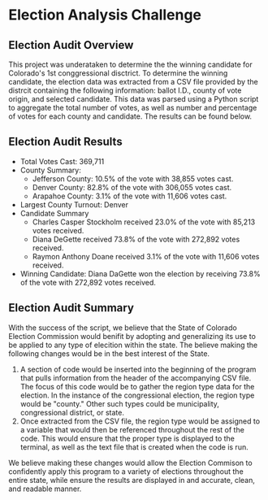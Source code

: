 # Election Analysis Challenge
## Election Audit Overview
This project was underataken to determine the the winning candidate for Colorado's 1st conggressional disctrict. To determine the winning candidate, the election data was extracted from a CSV file provided by the distrcit containing the following information: ballot I.D., county of vote origin, and selected candidate. This data was parsed using a Python script to aggregate the total number of votes, as well as number and percentage of votes for each county and candidate. The results can be found below. 
## Election Audit Results
  - Total Votes Cast: 369,711
  - County Summary:
     - Jefferson County:  10.5% of the vote with 38,855 votes cast.
     - Denver County:     82.8% of the vote with 306,055 votes cast.
     - Arapahoe County:   3.1% of the vote with 11,606 votes cast.
  - Largest County Turnout: Denver
  - Candidate Summary
    - Charles Casper Stockholm received 23.0% of the vote with 85,213 votes received.
    - Diana DeGette received 73.8% of the vote with 272,892 votes received.
    - Raymon Anthony Doane received 3.1% of the vote with 11,606 votes received.
  - Winning Candidate: Diana DaGette won the election by receiving 73.8% of the vote with 272,892 votes received.
## Election Audit Summary
With the success of the script, we believe that the State of Colorado Election Commission would benifit by adopting and generalizing its use to be applied to any type of elecition within the state. The believe making the following changes would be in the best interest of the State.
1. A section of code would be inserted into the beginning of the program that pulls information from the header of the accompanying CSV file. The focus of this code would be to gather the region type data for the election. In the instance of the congressional election, the region type would be "county." Other such types could be municipality, congressional district, or state.
2. Once extracted from the CSV file, the region type would be assigned to a variable that would then be referenced throughout the rest of the code. This would ensure that the proper type is displayed to the terminal, as well as the text file that is created when the code is run. 

We believe making these changes would allow the Election Commison to confidently apply this program to a variety of elections throughout the entire state, while ensure the results are displayed in and accurate, clean, and readable manner. 
  

